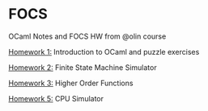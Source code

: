 # FOCS

OCaml Notes and FOCS HW from @olin course

[Homework 1:](https://github.com/zaynpatel/FOCS/blob/main/homework1.py) Introduction to OCaml and puzzle exercises

[Homework 2:](https://github.com/zaynpatel/FOCS/blob/main/homework2.py) Finite State Machine Simulator

[Homework 3:](https://github.com/zaynpatel/FOCS/blob/main/homework3.py) Higher Order Functions

[Homework 5:](https://github.com/zaynpatel/FOCS/blob/main/homework5.py) CPU Simulator
